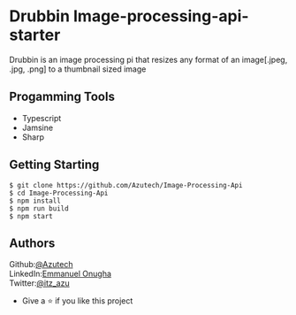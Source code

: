 # Drubbin Image-processing-api-starter

Drubbin is an image processing pi that resizes any format of an image[.jpeg, .jpg, .png] to a thumbnail sized image


## Progamming Tools

- Typescript
- Jamsine
- Sharp

## Getting Starting
```
$ git clone https://github.com/Azutech/Image-Processing-Api
$ cd Image-Processing-Api
$ npm install
$ npm run build
$ npm start

```

## Authors

Github:[@Azutech](https://github.com/Azutech)\
LinkedIn:[Emmanuel Onugha](https://www.linkedin.com/in/emmanuel-onugha/)\
Twitter:[@itz_azu](https://twitter.com/itz_azu)


   - Give a :star: if you like this project



